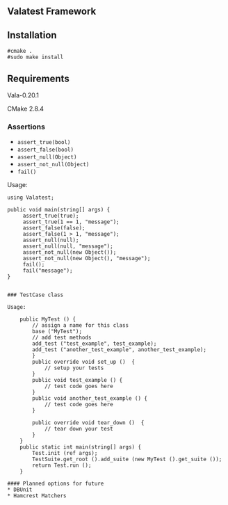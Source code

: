 ## Valatest Framework

## Installation

    #cmake .
    #sudo make install

## Requirements

Vala-0.20.1

CMake 2.8.4


### Assertions
* `assert_true(bool)`
* `assert_false(bool)`
* `assert_null(Object)`
* `assert_not_null(Object)`
* `fail()`

Usage:

    using Valatest;

    public void main(string[] args) {
         assert_true(true);
         assert_true(1 == 1, "message");
         assert_false(false);
         assert_false(1 > 1, "message");
         assert_null(null);
         assert_null(null, "message");
         assert_not_null(new Object());
         assert_not_null(new Object(), "message");
         fail();
         fail("message");
    }
```

### TestCase class

Usage:

    public MyTest () {
        // assign a name for this class
        base ("MyTest");
        // add test methods
        add_test ("test_example", test_example);
        add_test ("another_test_example", another_test_example);
        }
        public override void set_up ()  {
            // setup your tests 
        }
        public void test_example () {
            // test code goes here
        }
        public void another_test_example () {
            // test code goes here
        }
        
        public override void tear_down ()  {
            // tear down your test
        }
    }
    public static int main(string[] args) {
        Test.init (ref args);
        TestSuite.get_root ().add_suite (new MyTest ().get_suite ());
        return Test.run ();
    }

#### Planned options for future
* DBUnit
* Hamcrest Matchers